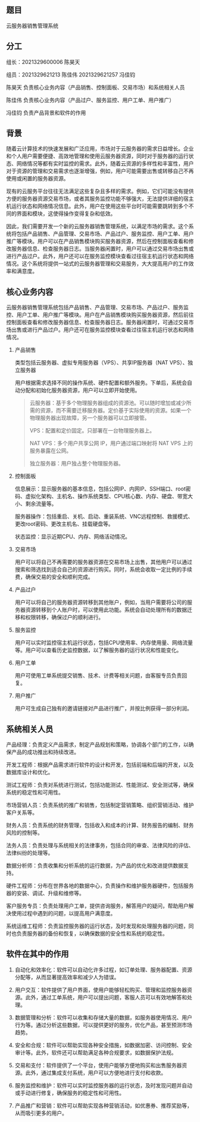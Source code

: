 ## 题目

云服务器销售管理系统

## 分工

组长：2021329600006 陈昊天

组员：2021329621213 陈佳伟 2021329621257 冯佳钧

陈昊天 负责核心业务内容（产品销售、控制面板、交易市场）和系统相关人员

陈佳伟 负责核心业务内容（产品过户、服务监控、用户工单、用户推广）

冯佳钧 负责产品背景和软件的作用

## 背景

随着云计算技术的快速发展和广泛应用，市场对于云服务器的需求日益增长。企业和个人用户需要便捷、高效地管理和使用云服务器资源，同时对于服务器的运行状态、网络情况等都有实时监控的需求。此外，随着云资源的多样性和丰富性，用户对于资源的管理和交易需求也逐渐增强，例如，用户可能需要出售或转移自己不再使用或闲置的服务器资源。

现有的云服务平台往往无法满足这些复杂且多样的需求。例如，它们可能没有提供方便的服务器资源交易市场，或者其服务监控功能不够强大，无法提供详细的宿主机运行状态和网络情况信息。此外，用户在使用这些平台时可能需要跳转到多个不同的界面和模块，这使得操作变得复杂和低效。

因此，我们需要开发一个新的云服务器销售管理系统，以满足市场的需求。这个系统将包括产品销售、产品管理、交易市场、产品过户、服务监控、用户工单、用户推广等模块。用户可以在产品销售模块购买服务器资源，然后在控制面板查看和修改服务器信息、检查服务器日志。当服务器闲置时，用户可以通过交易市场出售或进行产品过户。此外，用户还可以在服务监控模块查看过往宿主机运行状态和网络情况。这个系统将提供一站式的云服务器管理和交易服务，大大提高用户的工作效率和满意度。

## 核心业务内容

云服务器销售管理系统包括产品销售、产品管理、交易市场、产品过户、服务监控、用户工单、用户推广等模块。用户在产品销售模块购买服务器资源，然后前往控制面板查看和修改服务器信息、检查服务器日志。服务器闲置时，可通过交易市场出售或进行产品过户。用户还可在服务监控模块查看过往宿主机运行状态和网络情况。

1. 产品销售

    类型包括云服务器、虚拟专用服务器（VPS）、共享IP服务器（NAT VPS）、独立服务器

    用户根据需求选择不同的操作系统、硬件配置和额外服务。下单后，系统会自动分配和初始化服务器资源，用户可以立即开始使用。

    > 云服务器：基于多个物理服务器组成的资源池。可以随时增加或减少所需的资源，而不需要迁移服务器。定价基于实际使用的资源。如果一个物理服务器出现故障，另一个服务器可以立即接管。
    >
    > VPS：配置和定价固定。只部署在一台物理服务器上。
    >
    > NAT VPS：多个用户共享公网 IP，用户通过端口映射将 NAT VPS 上的服务暴露在公网。
    >
    > 独立服务器：用户独占整个物理服务器。

2. 控制面板

    信息展示：显示服务器的基本信息，包括公网IP、内网IP、SSH端口、root密码、虚拟化架构、主机名、操作系统类型、CPU核心数、内存、硬盘、带宽大小、剩余流量等。

    服务器操作：包括重启、关机、启动、重装系统、VNC远程控制、救援模式、更改root密码、更改主机名、挂载硬盘等。

    状态监控：显示近期CPU、内存、网络活动情况。

3. 交易市场

    用户可以将自己不再需要的服务器资源在交易市场上出售，其他用户可以通过搜索和筛选找到适合自己的资源进行购买。同时，系统会收取一定比例的手续费，确保交易的安全和顺利完成。

4. 产品过户

    用户可以将自己的服务器资源转移到其他账户，例如，当用户需要将公司的服务器资源转移到个人账户时，可以使用此功能。系统会自动处理所有的数据迁移和权限转移，确保过户的顺利进行。

5. 服务监控

    用户可以实时监控宿主机运行状态，包括CPU使用率、内存使用量、网络流量等。用户可以查看历史监控数据，以了解服务器的运行状况和性能变化。

6. 用户工单

    用户可使用工单系统提交销售、技术、计费等相关问题，由客服专员负责回复。

7. 用户推广 

    用户可生成自己独有的邀请链接对产品进行推广，并按比例获得一部分利润。


## 系统相关人员

产品经理：负责定义产品需求，制定产品规划和策略，协调各个部门的工作，以确保产品的成功推出和持续改进。

开发工程师：根据产品需求进行软件的设计和开发，包括前端和后端的开发，以及数据库设计和优化。

测试工程师：负责对系统进行测试，包括功能测试、性能测试、安全测试等，确保系统的稳定性和可用性。

市场营销人员：负责系统的推广和销售，包括制定营销策略、组织营销活动、维护客户关系等。

财务人员：负责系统的财务管理，包括收入和成本的计算、财务报告的编制、财务风险的控制等。

法务人员：负责处理与系统相关的法律事务，包括合同的审查、法律风险的评估、法律纠纷的处理等。

数据分析师：负责收集和分析系统的运行数据，为产品的优化和改进提供数据支持。

硬件工程师：分布在世界各地的数据中心，负责操作和维护服务器硬件，包括服务器的安装、调试、升级和维修等。

客户服务专员：负责处理用户工单，提供咨询服务，解答用户的疑问，帮助用户解决使用过程中遇到的问题，以提高用户满意度。

系统运维工程师：负责监控服务器的运行状态，及时发现和处理服务器的问题，同时也负责服务器的备份和恢复，以确保数据的安全性和系统的稳定性。

## 软件在其中的作用

1. 自动化和效率化：软件可以自动化许多过程，如订单处理、服务器配置、资源分配等，从而显著提高效率和减少人为错误。

2. 用户交互：软件提供了用户界面，使用户能够轻松购买、管理和监控服务器资源。此外，通过工单系统，用户可以提出问题，客服人员可以有效地解答和处理。

3. 数据管理和分析：软件可以收集和存储大量的数据，如服务器使用情况、用户行为等。通过分析这些数据，可以提供更好的服务，优化产品，甚至预测市场趋势。

4. 安全和合规：软件可以帮助实现各种安全措施，如数据加密、访问控制、安全审计等。此外，软件还可以帮助满足各种合规要求，如数据保护法规。

5. 交易和支付：软件提供了一个平台，使用户能够方便地购买和出售服务器资源。此外，通过集成支付系统，用户可以方便地进行支付和收款。

6. 服务监控和维护：软件可以实时监控服务器的运行状态，及时发现问题并自动或手动进行修复，确保服务的稳定性和可用性。

7. 产品推广和营销：软件可以帮助实现各种营销活动，如优惠券、推荐奖励等，从而吸引更多的用户。

